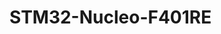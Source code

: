 # STM32-Nucleo-F401RE
<!-- 

## Install System Workbench for [STM32](https://www.youtube.com/watch?v=kOvkFgpfI8Q)
## Install [STM32CubeMX](https://www.youtube.com/watch?v=FGneBNKR93k)
## Solution for [gksu](https://askubuntu.com/questions/1030054/how-to-install-an-application-that-requires-gksu-package-on-ubuntu-18-04) on ubuntu 18.04 LTS
```shell
wget http://mirrors.kernel.org/ubuntu/pool/main/libg/libgtop2/libgtop-2.0-10_2.32.0-1_amd64.deb
sudo apt install ./libgtop-2.0-10_2.32.0-1_amd64.deb

wget https://mirrors.edge.kernel.org/ubuntu/pool/universe/libg/libgksu/libgksu2-0_2.0.13~pre1-6ubuntu8_amd64.deb
sudo apt install ./libgksu2-0_2.0.13~pre1-6ubuntu8_amd64.deb

wget http://mirrors.kernel.org/ubuntu/pool/universe/g/gksu/gksu_2.0.2-9ubuntu1_amd64.deb
sudo apt install ./gksu_2.0.2-9ubuntu1_amd64.deb
```  
**Test** `gksu`

```shell
gksu-properties # check that it has "Authentication mode" to "sudo"
gksu date
gksudo date
```  
## Make desktop app for STM32CubeMX
Save to ```~/.local/share/applications/stm32cubemx.desktop```  
```shell
[Desktop Entry]
Name=STM32CubeMX
GenericName=STM32CubeMX
Comment=Graphical tool for configuration of STM32 Microcontrollers
Exec=/home/mohamedlassine/STM32CubeMX/STM32CubeMX
Terminal=false
X-MultipleArgs=false
Type=Application
Icon=/home/mohamedlassine/.local/share/applications/icons/stm32cubemx.png
StartupWMClass=STM32CubeMX
StartupNotify=true
```  
for [more](https://help.ubuntu.com/community/UnityLaunchersAndDesktopFiles#:~:text=Unity%20Launchers%20are%20actually%20files,access%20from%20the%20Unity%20Launcher.)


-->
